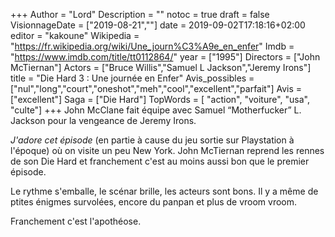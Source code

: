 +++
Author = "Lord"
Description = ""
notoc = true
draft = false
VisionnageDate = ["2019-08-21",""]
date = 2019-09-02T17:18:16+02:00
editor = "kakoune"
Wikipedia = "https://fr.wikipedia.org/wiki/Une_journ%C3%A9e_en_enfer"
Imdb = "https://www.imdb.com/title/tt0112864/"
year = ["1995"]
Directors = ["John McTiernan"]
Actors = ["Bruce Willis","Samuel L Jackson","Jeremy Irons"]
title = "Die Hard 3 : Une journée en Enfer"
Avis_possibles = ["nul","long","court","oneshot","meh","cool","excellent","parfait"]
Avis = ["excellent"] 
Saga = ["Die Hard"]
TopWords = [  "action", "voiture", "usa", "culte"]
+++
John McClane fait équipe avec Samuel “Motherfucker” L. Jackson pour la vengeance de Jeremy Irons.

*J'adore cet épisode* (en partie à cause du jeu sortie sur Playstation à l'époque) où on visite un peu New York.
John McTiernan reprend les rennes de son Die Hard et franchement c'est au moins aussi bon que le premier épisode.

Le rythme s'emballe, le scénar brille, les acteurs sont bons.
Il y a même de ptites énigmes survolées, encore du panpan et plus de vroom vroom.

Franchement c'est l'apothéose.


